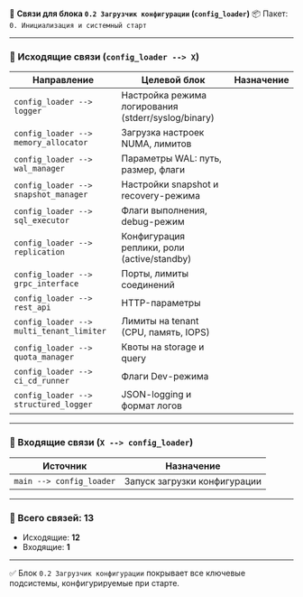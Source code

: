 🔗 **Связи для блока `0.2 Загрузчик конфигурации` (`config_loader`)**
📦 Пакет: `0. Инициализация и системный старт`

---

### 🔻 Исходящие связи (`config_loader --> X`)

| Направление                              | Целевой блок                                        | Назначение |
| ---------------------------------------- | --------------------------------------------------- | ---------- |
| `config_loader --> logger`               | Настройка режима логирования (stderr/syslog/binary) |            |
| `config_loader --> memory_allocator`     | Загрузка настроек NUMA, лимитов                     |            |
| `config_loader --> wal_manager`          | Параметры WAL: путь, размер, флаги                  |            |
| `config_loader --> snapshot_manager`     | Настройки snapshot и recovery-режима                |            |
| `config_loader --> sql_executor`         | Флаги выполнения, debug-режим                       |            |
| `config_loader --> replication`          | Конфигурация реплики, роли (active/standby)         |            |
| `config_loader --> grpc_interface`       | Порты, лимиты соединений                            |            |
| `config_loader --> rest_api`             | HTTP-параметры                                      |            |
| `config_loader --> multi_tenant_limiter` | Лимиты на tenant (CPU, память, IOPS)                |            |
| `config_loader --> quota_manager`        | Квоты на storage и query                            |            |
| `config_loader --> ci_cd_runner`         | Флаги Dev-режима                                    |            |
| `config_loader --> structured_logger`    | JSON-logging и формат логов                         |            |

---

### 🔺 Входящие связи (`X --> config_loader`)

| Источник                 | Назначение                   |
| ------------------------ | ---------------------------- |
| `main --> config_loader` | Запуск загрузки конфигурации |

---

### 🧩 Всего связей: **13**

* Исходящие: **12**
* Входящие: **1**

---

✅ Блок `0.2 Загрузчик конфигурации` покрывает все ключевые подсистемы, конфигурируемые при старте.
